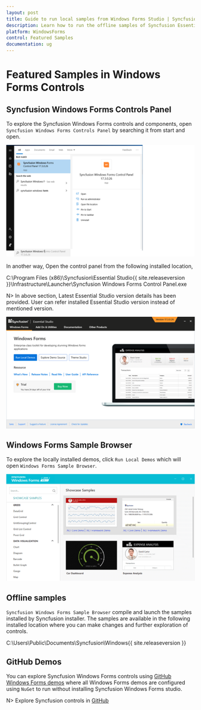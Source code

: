 ```yaml
---
layout: post
title: Guide to run local samples from Windows Forms Studio | Syncfusion
description: Learn how to run the offline samples of Syncfusion Essential Studio Windows Forms controls and components.
platform: WindowsForms
control: Featured Samples
documentation: ug
---
```


# Featured Samples in Windows Forms Controls

## Syncfusion Windows Forms Controls Panel

To explore the Syncfusion Windows Forms controls and components, open `Syncfusion Windows Forms Controls Panel` by searching it from start and open.

![Windows Formss Control Panel Search](featured-samples_images/winforms-control-panel-search.png)

In another way, Open the control panel from the following installed location,

C:\Program Files (x86)\Syncfusion\Essential Studio\{{ site.releaseversion }}\Infrastructure\Launcher\Syncfusion Windows Forms Control Panel.exe

N> In above section, Latest Essential Studio version details has been provided. User can refer installed Essential Studio version instead of mentioned version.


![Syncfusion Windows Forms Controls Panel](featured-samples_images/syncfusion-winforms-controls-panel.png)

## Windows Forms Sample Browser

To explore the locally installed demos, click `Run Local Demos` which will open `Windows Forms Sample Browser`.

![Syncfusion Windows Forms Sample Browser](featured-samples_images/syncfusion-winforms-sample-browser.png)

## Offline samples

`Syncfusion Windows Forms Sample Browser` compile and launch the samples installed by Syncfusion installer. The samples are available in the following installed location where you can make changes and further exploration of controls.

C:\Users\Public\Documents\Syncfusion\\Windows\{{ site.releaseversion }}

## GitHub Demos

You can explore Syncfusion Windows Forms controls using [GitHub Windows Forms demos](https://github.com/syncfusion/winforms-demos) where all Windows Forms demos are configured using `NuGet` to run without installing Syncfusion Windows Forms studio.

N> Explore Syncfusion controls in [GitHub](https://github.com/syncfusion/winforms-demos)
